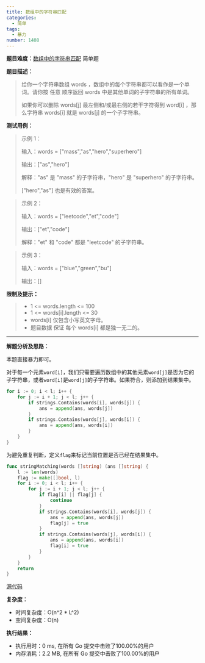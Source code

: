 ```yaml
---
title: 数组中的字符串匹配
categories:
  - 简单
tags:
  - 暴力
number: 1408
---
```

**题目难度：**[数组中的字符串匹配](https://leetcode.cn/problems/string-matching-in-an-array/) 简单题

**题目描述：**

> 给你一个字符串数组 words ，数组中的每个字符串都可以看作是一个单词。请你按 任意 顺序返回 words 中是其他单词的子字符串的所有单词。
>
> 如果你可以删除 words[j] 最左侧和/或最右侧的若干字符得到 word[i] ，那么字符串 words[i] 就是 words[j] 的一个子字符串。


**测试用例：**

> 示例 1：
>
> >
>
> 输入：words = ["mass","as","hero","superhero"]
>
> 输出：["as","hero"]
>
> 解释："as" 是 "mass" 的子字符串，"hero" 是 "superhero" 的子字符串。
>
> ["hero","as"] 也是有效的答案。

> 示例 2：
>
> 输入：words = ["leetcode","et","code"]
>
> 输出：["et","code"]
>
> 解释："et" 和 "code" 都是 "leetcode" 的子字符串。

> 示例 3：
>
> 输入：words = ["blue","green","bu"]
>
> 输出：[]


**限制及提示：**
> - 1 <= words.length <= 100
> - 1 <= words[i].length <= 30
> - words[i] 仅包含小写英文字母。
> - 题目数据 保证 每个 words[i] 都是独一无二的。


---
**解题分析及思路：**

本题直接暴力即可。

对于每一个元素`word[i]`，我们只需要遍历数组中的其他元素`word[j]`是否为它的子字符串，或者`word[i]`是`word[j]`的子字符串。如果符合，则添加到结果集中。
```go
for i := 0; i < l; i++ {
    for j := i + 1; j < l; j++ {
        if strings.Contains(words[i], words[j]) {
            ans = append(ans, words[j])
        }
        if strings.Contains(words[j], words[i]) {
            ans = append(ans, words[i])
        }
    }
}
```

为避免重复判断，定义`flag`来标记当前位置是否已经在结果集中。

```go
func stringMatching(words []string) (ans []string) {
    l := len(words)
    flag := make([]bool, l)
    for i := 0; i < l; i++ {
        for j := i + 1; j < l; j++ {
            if flag[i] || flag[j] {
                continue
            }
            if strings.Contains(words[i], words[j]) {
                ans = append(ans, words[j])
                flag[j] = true
            }
            if strings.Contains(words[j], words[i]) {
                ans = append(ans, words[i])
                flag[i] = true
            }
        }
    }
    return
}

```


[源代码](https://github.com/lomtom/algorithm-go/blob/main/leetcode/1408数组中的字符串匹配_test.go)

**复杂度：**

- 时间复杂度：O(n^2 * L^2)
- 空间复杂度：O(n)

**执行结果：**

- 执行用时：0 ms, 在所有 Go 提交中击败了100.00%的用户
- 内存消耗：2.2 MB, 在所有 Go 提交中击败了100.00%的用户
